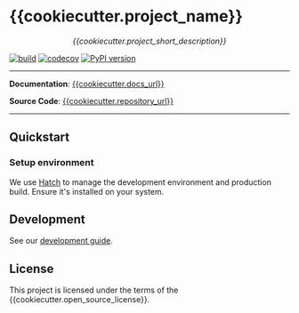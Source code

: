 # {{cookiecutter.project_name}}

<p align="center">
    <em>{{cookiecutter.project_short_description}}</em>
</p>

[![build]({{cookiecutter.repository_url}}/workflows/Build/badge.svg)]({{cookiecutter.repository_url}}/actions)
[![codecov](https://codecov.io/gh/{{cookiecutter.repository_name}}/branch/master/graph/badge.svg)](https://codecov.io/gh/{{cookiecutter.repository_name}})
[![PyPI version](https://badge.fury.io/py/{{cookiecutter.dist_name}}.svg)](https://badge.fury.io/py/{{cookiecutter.dist_name}})

---

**Documentation**: <a href="{{cookiecutter.docs_url}}" target="_blank">{{cookiecutter.docs_url}}</a>

**Source Code**: <a href="{{cookiecutter.repository_url}}" target="_blank">{{cookiecutter.repository_url}}</a>

---

## Quickstart

### Setup environment

We use [Hatch](https://hatch.pypa.io/latest/install/) to manage the development environment and production build. Ensure it's installed on your system.

## Development

See our [development guide](docs/development.md). 

## License

This project is licensed under the terms of the {{cookiecutter.open_source_license}}.
